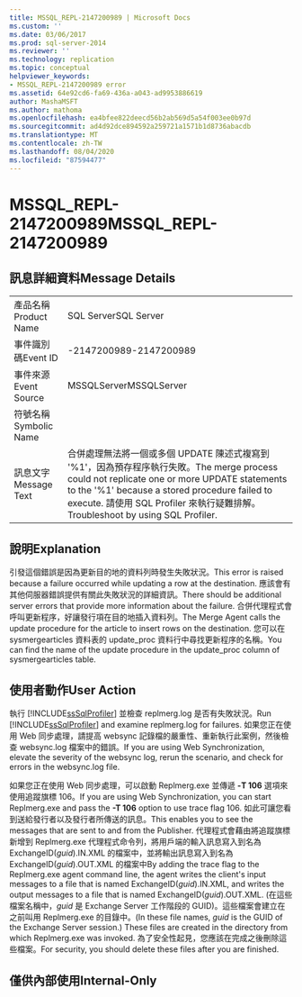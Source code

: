 ```yaml
---
title: MSSQL_REPL-2147200989 | Microsoft Docs
ms.custom: ''
ms.date: 03/06/2017
ms.prod: sql-server-2014
ms.reviewer: ''
ms.technology: replication
ms.topic: conceptual
helpviewer_keywords:
- MSSQL_REPL-2147200989 error
ms.assetid: 64e92cd6-fa69-436a-a043-ad9953886619
author: MashaMSFT
ms.author: mathoma
ms.openlocfilehash: ea4bfee822deecd56b2ab569d5a54f003ee0b97d
ms.sourcegitcommit: ad4d92dce894592a259721a1571b1d8736abacdb
ms.translationtype: MT
ms.contentlocale: zh-TW
ms.lasthandoff: 08/04/2020
ms.locfileid: "87594477"
---
```

# <a name="mssql_repl-2147200989"></a><span data-ttu-id="ada15-102">MSSQL_REPL-2147200989</span><span class="sxs-lookup"><span data-stu-id="ada15-102">MSSQL_REPL-2147200989</span></span>
    
## <a name="message-details"></a><span data-ttu-id="ada15-103">訊息詳細資料</span><span class="sxs-lookup"><span data-stu-id="ada15-103">Message Details</span></span>  
  
|||  
|-|-|  
|<span data-ttu-id="ada15-104">產品名稱</span><span class="sxs-lookup"><span data-stu-id="ada15-104">Product Name</span></span>|<span data-ttu-id="ada15-105">SQL Server</span><span class="sxs-lookup"><span data-stu-id="ada15-105">SQL Server</span></span>|  
|<span data-ttu-id="ada15-106">事件識別碼</span><span class="sxs-lookup"><span data-stu-id="ada15-106">Event ID</span></span>|<span data-ttu-id="ada15-107">-2147200989</span><span class="sxs-lookup"><span data-stu-id="ada15-107">-2147200989</span></span>|  
|<span data-ttu-id="ada15-108">事件來源</span><span class="sxs-lookup"><span data-stu-id="ada15-108">Event Source</span></span>|<span data-ttu-id="ada15-109">MSSQLServer</span><span class="sxs-lookup"><span data-stu-id="ada15-109">MSSQLServer</span></span>|  
|<span data-ttu-id="ada15-110">符號名稱</span><span class="sxs-lookup"><span data-stu-id="ada15-110">Symbolic Name</span></span>||  
|<span data-ttu-id="ada15-111">訊息文字</span><span class="sxs-lookup"><span data-stu-id="ada15-111">Message Text</span></span>|<span data-ttu-id="ada15-112">合併處理無法將一個或多個 UPDATE 陳述式複寫到 '%1'，因為預存程序執行失敗。</span><span class="sxs-lookup"><span data-stu-id="ada15-112">The merge process could not replicate one or more UPDATE statements to the '%1' because a stored procedure failed to execute.</span></span> <span data-ttu-id="ada15-113">請使用 SQL Profiler 來執行疑難排解。</span><span class="sxs-lookup"><span data-stu-id="ada15-113">Troubleshoot by using SQL Profiler.</span></span>|  
  
## <a name="explanation"></a><span data-ttu-id="ada15-114">說明</span><span class="sxs-lookup"><span data-stu-id="ada15-114">Explanation</span></span>  
 <span data-ttu-id="ada15-115">引發這個錯誤是因為更新目的地的資料列時發生失敗狀況。</span><span class="sxs-lookup"><span data-stu-id="ada15-115">This error is raised because a failure occurred while updating a row at the destination.</span></span> <span data-ttu-id="ada15-116">應該會有其他伺服器錯誤提供有關此失敗狀況的詳細資訊。</span><span class="sxs-lookup"><span data-stu-id="ada15-116">There should be additional server errors that provide more information about the failure.</span></span> <span data-ttu-id="ada15-117">合併代理程式會呼叫更新程序，好讓發行項在目的地插入資料列。</span><span class="sxs-lookup"><span data-stu-id="ada15-117">The Merge Agent calls the update procedure for the article to insert rows on the destination.</span></span> <span data-ttu-id="ada15-118">您可以在 sysmergearticles 資料表的 update_proc 資料行中尋找更新程序的名稱。</span><span class="sxs-lookup"><span data-stu-id="ada15-118">You can find the name of the update procedure in the update_proc column of sysmergearticles table.</span></span>  
  
## <a name="user-action"></a><span data-ttu-id="ada15-119">使用者動作</span><span class="sxs-lookup"><span data-stu-id="ada15-119">User Action</span></span>  
 <span data-ttu-id="ada15-120">執行 [!INCLUDE[ssSqlProfiler](../../includes/sssqlprofiler-md.md)] 並檢查 replmerg.log 是否有失敗狀況。</span><span class="sxs-lookup"><span data-stu-id="ada15-120">Run [!INCLUDE[ssSqlProfiler](../../includes/sssqlprofiler-md.md)] and examine replmerg.log for failures.</span></span> <span data-ttu-id="ada15-121">如果您正在使用 Web 同步處理，請提高 websync 記錄檔的嚴重性、重新執行此案例，然後檢查 websync.log 檔案中的錯誤。</span><span class="sxs-lookup"><span data-stu-id="ada15-121">If you are using Web Synchronization, elevate the severity of the websync log, rerun the scenario, and check for errors in the websync.log file.</span></span>  
  
 <span data-ttu-id="ada15-122">如果您正在使用 Web 同步處理，可以啟動 Replmerg.exe 並傳遞 **-T 106** 選項來使用追蹤旗標 106。</span><span class="sxs-lookup"><span data-stu-id="ada15-122">If you are using Web Synchronization, you can start Replmerg.exe and pass the **-T 106** option to use trace flag 106.</span></span> <span data-ttu-id="ada15-123">如此可讓您看到送給發行者以及發行者所傳送的訊息。</span><span class="sxs-lookup"><span data-stu-id="ada15-123">This enables you to see the messages that are sent to and from the Publisher.</span></span> <span data-ttu-id="ada15-124">代理程式會藉由將追蹤旗標新增到 Replmerg.exe 代理程式命令列，將用戶端的輸入訊息寫入到名為 ExchangeID(*guid*).IN.XML 的檔案中，並將輸出訊息寫入到名為 ExchangeID(*guid*).OUT.XML 的檔案中</span><span class="sxs-lookup"><span data-stu-id="ada15-124">By adding the trace flag to the Replmerg.exe agent command line, the agent writes the client's input messages to a file that is named ExchangeID(*guid*).IN.XML, and writes the output messages to a file that is named ExchangeID(*guid*).OUT.XML.</span></span> <span data-ttu-id="ada15-125">(在這些檔案名稱中，*guid* 是 Exchange Server 工作階段的 GUID)。這些檔案會建立在之前叫用 Replmerg.exe 的目錄中。</span><span class="sxs-lookup"><span data-stu-id="ada15-125">(In these file names, *guid* is the GUID of the Exchange Server session.) These files are created in the directory from which Replmerg.exe was invoked.</span></span> <span data-ttu-id="ada15-126">為了安全性起見，您應該在完成之後刪除這些檔案。</span><span class="sxs-lookup"><span data-stu-id="ada15-126">For security, you should delete these files after you are finished.</span></span>  
  
## <a name="internal-only"></a><span data-ttu-id="ada15-127">僅供內部使用</span><span class="sxs-lookup"><span data-stu-id="ada15-127">Internal-Only</span></span>  
  
